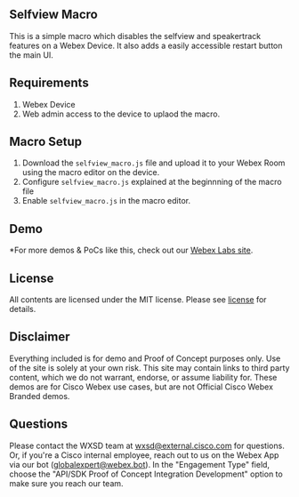 ## Selfview Macro

This is a simple macro which disables the selfview and speakertrack features on a Webex Device. It also adds a easily accessible restart button the main UI.

## Requirements

1. Webex Device 
2. Web admin access to the device to uplaod the macro.

## Macro Setup

1. Download the ``selfview_macro.js`` file and upload it to your Webex Room using the macro editor on the device.
2. Configure ``selfview_macro.js`` explained at the beginnning of the macro file
3. Enable ``selfview_macro.js`` in the macro editor.


## Demo

*For more demos & PoCs like this, check out our [Webex Labs site](https://collabtoolbox.cisco.com/webex-labs).

## License

All contents are licensed under the MIT license. Please see [license](LICENSE) for details.


## Disclaimer

Everything included is for demo and Proof of Concept purposes only. Use of the site is solely at your own risk. This site may contain links to third party content, which we do not warrant, endorse, or assume liability for. These demos are for Cisco Webex use cases, but are not Official Cisco Webex Branded demos.


## Questions
Please contact the WXSD team at [wxsd@external.cisco.com](mailto:wxsd@external.cisco.com?subject=selfview-macro) for questions. Or, if you're a Cisco internal employee, reach out to us on the Webex App via our bot (globalexpert@webex.bot). In the "Engagement Type" field, choose the "API/SDK Proof of Concept Integration Development" option to make sure you reach our team. 
